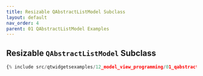 ```yaml
---
title: Resizable QAbstractListModel Subclass
layout: default
nav_order: 4
parent: 01 QAbstractListModel Examples
---
```


## Resizable `QAbstractListModel` Subclass

```python
{% include src/qtwidgetsexamples/12_model_view_programming/01_qabstractlistmodel/04_list_model_resizable_without_mapper.py %}
```

